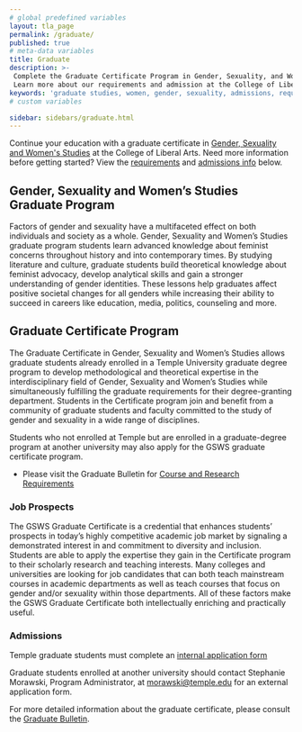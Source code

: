 ```yaml
---
# global predefined variables
layout: tla_page
permalink: /graduate/
published: true
# meta-data variables
title: Graduate
description: >-
 Complete the Graduate Certificate Program in Gender, Sexuality, and Women’s Studies at Temple University.
 Learn more about our requirements and admission at the College of Liberal Arts.
keywords: 'graduate studies, women, gender, sexuality, admissions, requirements'
# custom variables

sidebar: sidebars/graduate.html   
---
```

Continue your education with a graduate certificate in [Gender, Sexuality and Women's Studies](#graduate-certificate-program) at the College of Liberal Arts. Need more information before getting started? View the [requirements](#requirements) and [admissions info](#admissions) below.

## Gender, Sexuality and Women’s Studies Graduate Program
Factors of gender and sexuality have a multifaceted effect on both individuals and society as a whole. Gender, Sexuality and Women’s Studies graduate program students learn advanced knowledge about feminist concerns throughout history and into contemporary times. By studying literature and culture, graduate students build theoretical knowledge about feminist advocacy, develop analytical skills and gain a stronger understanding of gender identities. These lessons help graduates affect positive societal changes for all genders while increasing their ability to succeed in careers like education, media, politics, counseling and more.

## Graduate Certificate Program
The Graduate Certificate in Gender, Sexuality and Women’s Studies allows graduate students already enrolled in a Temple University graduate degree program to develop methodological and theoretical expertise in the interdisciplinary field of Gender, Sexuality and Women’s Studies while simultaneously fulfilling the graduate requirements for their degree-granting department. Students in the Certificate program join and benefit from a community of graduate students and faculty committed to the study of gender and sexuality in a wide range of disciplines. 

Students who not enrolled at Temple but are enrolled in a graduate-degree program at another university may also apply for the GSWS graduate certificate program.

- Please visit the Graduate Bulletin for [Course and Research Requirements](http://bulletin.temple.edu/graduate/scd/cla/gender-sexuality-womens-studies-certificate/#programrequirementstext)

### Job Prospects
The GSWS Graduate Certificate is a credential that enhances students’ prospects in today’s highly competitive academic job market by signaling a demonstrated interest in and commitment to diversity and inclusion. Students are able to apply the expertise they gain in the Certificate program to their scholarly research and teaching interests. Many colleges and universities are looking for job candidates that can both teach mainstream courses in academic departments as well as teach courses that focus on gender and/or sexuality within those departments. All of these factors make the GSWS Graduate Certificate both intellectually enriching and practically useful.  
### Admissions
Temple graduate students must complete an [internal application form](https://docs.google.com/forms/d/e/1FAIpQLSeZNCauCEq-rYfC6-O_T6D6gfnSNBpyR71NT1e7LujMcjBzOg/viewform?usp=sf_link)

Graduate students enrolled at another university should contact Stephanie Morawski, Program Administrator, at [morawski@temple.edu](mailto:morawski@temple.edu) for an external application form.

For more detailed information about the graduate certificate, please consult the [Graduate Bulletin](http://bulletin.temple.edu/graduate/scd/cla/gender-sexuality-womens-studies-certificate/#text). 
